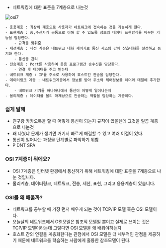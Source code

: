 - 네트워킹에 대한 표준을 7계층으로 나눈것
    
![osi7](https://github.com/user-attachments/assets/0fcd32e9-1b00-43db-b19c-590ed73dfda4)
    
    - 응용계층 : 최상위 계층으로 사용자가 네트워크에 접속하는 것을 가능하게 한다.
    - 표현계층 : 송,수신자가 공통으로 이해 할 수 있도록 정보의 데이터 표현방식을 바꾸는 기능을 담당한다.
        - 규격을 맞춰줌
    - 세션계층 : 세션 계층은 네트워크 대화 제어기로 통신 시스템 간에 상호대화를 설정하고 동기화 한다.
        - 통신을 관리
    - 전송계층 : Port를 사용하여 응용 프로그램간 송수신을 담당한다.
        - 연결 후 데이터를 주고 받는다
    - 네트워크 계층 : IP를 주소로 사용하여 호스트간 전송을 담당한다.
    - 데이터링크 계층 : 네트워크계층에서 정보를 받아 주소와 제어정보를 헤더와 테일에 추가한다.
        - 네트워크 기기들 하나하나에서 통신이 어떻게 일어나는지
    - 물리계층 : 데이터를 물리 매체상으로 전송하는 역할을 담당하는 계층이다.

### 쉽게 말해

- 친구랑 카카오톡을 할 때 어떻게 통신이 되는지 규칙이 있을텐데 그것을 일곱 계층으로 나눈것
- 왜 나눴냐 문제가 생기면 거기서 빠르게 해결할 수 있고 여러 이점이 있다.
- 통신이 일어나는 과정을 단계별로 파악하기 위함
- P DNT SPA

### OSI 7계층이 뭐에요?

- OSI 7계층은 인터넷 환경에서 통신하기 위해 네트워킹에 대한 표준을 7계층으로 나눈 것입니다.
- 물리계층, 데이터링크, 네트워크, 전송, 세션, 표현, 그리고 응용계층이 있습니다.

### OSI를 왜 배울까?

- 네트워크를 공부할 때 가장 먼저 배우게 되는 것이 TCP/IP 모델 혹은 OSI 모델이다.
- 오늘날의 네트워크에서 OSI모델은 참조적 모델일 뿐이고 실제로 쓰이는 것은 TCP/IP 모델이라는데 그렇다면 OSI 모델을 왜 배워야하는지
- 호스트 간의 연결을 계층화한다는 관점에서 OSI 모델은 더 세부적인 관점을 제공하기 때문에 네트워크를 학습하는 사람에게 훌륭한 참조모델이 된다.